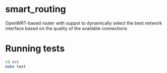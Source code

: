 # smart_routing
OpenWRT-based router with suppot  to dynamically select the best network interface based on the quality of the available connections

# Running tests

```bash
cd src 
make test
```